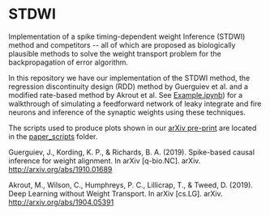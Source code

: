 # STDWI

Implementation of a spike timing-dependent weight Inference (STDWI) method and competitors -- all of which are proposed as biologically plausible methods to solve the weight transport problem for the backpropagation of error algorithm.

In this repository we have our implementation of the STDWI method, the regression discontinuity design (RDD) method by Guerguiev et al. and a modified rate-based method by Akrout et al.
See [Example.ipynb](./Example.ipynb)) for a walkthrough of simulating a feedforward network of leaky integrate and fire neurons and inference of the synaptic weights using these techniques.

The scripts used to produce plots shown in our [arXiv pre-print](http://arxiv.org/abs/2003.03988) are located in the [paper_scripts](./paper_scripts/) folder.

Guerguiev, J., Kording, K. P., & Richards, B. A. (2019). Spike-based causal inference for weight alignment. In arXiv [q-bio.NC]. arXiv. http://arxiv.org/abs/1910.01689

Akrout, M., Wilson, C., Humphreys, P. C., Lillicrap, T., & Tweed, D. (2019). Deep Learning without Weight Transport. In arXiv [cs.LG]. arXiv. http://arxiv.org/abs/1904.05391
